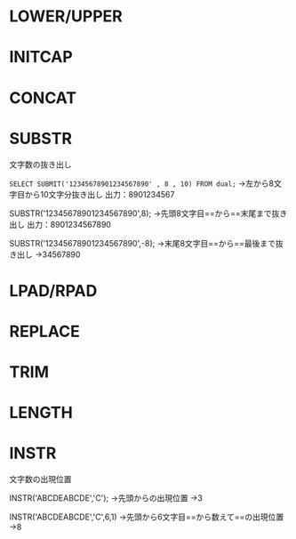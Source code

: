# LOWER/UPPER
# INITCAP
# CONCAT
# SUBSTR
文字数の抜き出し

`SELECT SUBMIT('12345678901234567890' , 8 , 10) FROM dual;`
→左から8文字目から10文字分抜き出し
出力：8901234567

SUBSTR('12345678901234567890',8);
→先頭8文字目==から==末尾まで抜き出し
出力：8901234567890

SUBSTR('12345678901234567890',-8);
→末尾8文字目==から==最後まで抜き出し
→34567890
# LPAD/RPAD
# REPLACE
# TRIM
# LENGTH
# INSTR
文字数の出現位置

INSTR('ABCDEABCDE','C');
→先頭からの出現位置
→3

INSTR('ABCDEABCDE','C',6,1)
→先頭から6文字目==から数えて==の出現位置
→8